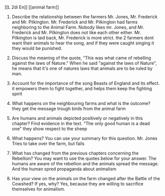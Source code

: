 [[L 2di En]] [[animal farm]]
1. Describe the relationship between the farmers Mr. Jones, Mr. Frederick and Mr. Pilkington.
Mr. Frederick and Mr. Pilkington had farms neighboring to the Animal Farm. Nobody likes mr. Jones, and Mr. Frederick and Mr. Pilkington does not like each other either. Mr. Pilkington is laid back, Mr. Frederick is more strict. the 2 farmers dont want their animals to hear the song, and if they were caught singing it they would be punished.
3. Discuss the meaning of the quote, "This was what came of rebelling against the laws of Nature."
When he said "against the laws of Nature", he means that it's one of natures laws that animals are to be ruled by man. 
5. Account for the importance of the song Beasts of England and its effect.
it empowers them to fight together, and helps them keep the fighting spirit 
6. What happens on the neighbouring farms and what is the outcome?
they get the message trough birds from the animal farm
8. Are humans and animals depicted positively or negatively in this chapter? Find evidence in the text.
"The only good human is a dead one" they show respect to the sheep



1. What happens? You can use your summary for this question.
Mr. Jones Tries to take over the farm, but fails
3. What has changed from the previous chapters concerning the Rebellion? You may want to use the quotes below for your answer.
The humans are aware of the rebellion and the animals spread the message. And the human spred propaganda about animalism
5. Has your view on the animals on the farm changed after the Battle of the Cowshed? If yes, why?
Yes, because they are willing to sacrifice themselves for animalism. 